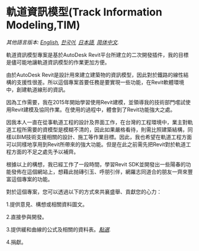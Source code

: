 # 軌道資訊模型(Track Information Modeling,TIM)

*其他語言版本: [English](README.md), [한국어](README.ko.md), [日本語](README.ja.md), [简体中文](README.zh-cn.md).*


軌道資訊模型專案是基於AutoDesk Revit平台所建立的二次開發插件，我的目標是儘可能地讓軌道資訊模型的作業更加方便。

由於AutoDesk Revit是設計用來建立建築物的資訊模型，因此對於鐵路的線性結構的支援性很差。所以這個專案首要任務是要實現一些功能，在Revit軟體環境中，創建軌道線形的資訊。

因為工作需要，我在2015年開始學習使用Revit建模，並領導我的技術部門嚐試使用Revit建模及協同作業。在使用的過程中，體會到了Revit功能強大之處。

因我本人一直在從事軌道工程的設計及界面工作，在台灣的工程環境中，業主對軌道工程所需要的資模型是模糊不清的，因此如果嚴格看待，則需比照建築結構，同樣以BIM技術支援相關的設計、施工等作業目標。因此，我也希望在軌道工程方面可以同樣地享用到Revit所帶來的強大功能。但是在此之前需先把Revit對於軌道工程方面的不足之處先予以補齊。

根據以上的構想，我已經工作了一段時間，學習Revit SDK並開發出一些陽春的功能發佈在這個網站上，想藉此抛磚引玉、呼朋引伴，網羅志同道合的朋友一齊來豐富這個專案的功能。

對於這個專案，您可以透過以下的方式來共襄盛舉、貢獻您的心力：


1.提供意見、構想或相關資料圖文。

2.直接參與開發。

3.提供緩和曲線的公式及相關的資料表。*[點選](https://github.com/tsao100/TIM/issues/2).*

4.捐獻。
